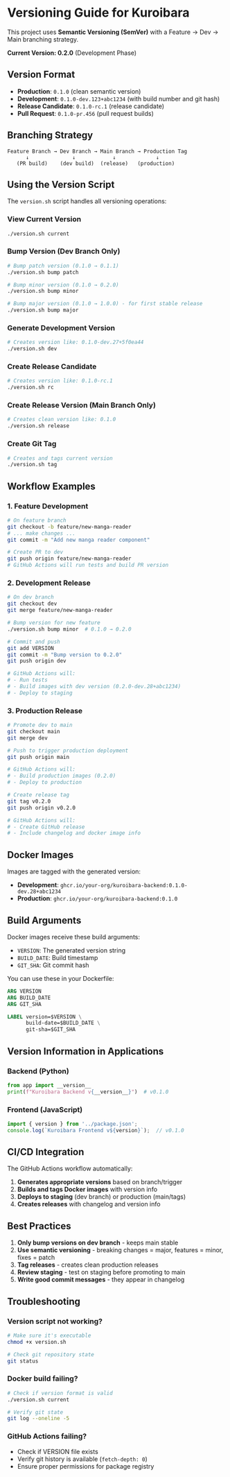 # Versioning Guide for Kuroibara

This project uses **Semantic Versioning (SemVer)** with a Feature → Dev → Main branching strategy.

**Current Version: 0.2.0** (Development Phase)

## Version Format

- **Production**: `0.1.0` (clean semantic version)
- **Development**: `0.1.0-dev.123+abc1234` (with build number and git hash)
- **Release Candidate**: `0.1.0-rc.1` (release candidate)
- **Pull Request**: `0.1.0-pr.456` (pull request builds)

## Branching Strategy

```
Feature Branch → Dev Branch → Main Branch → Production Tag
      ↓              ↓            ↓             ↓
   (PR build)    (dev build)  (release)   (production)
```

## Using the Version Script

The `version.sh` script handles all versioning operations:

### View Current Version
```bash
./version.sh current
```

### Bump Version (Dev Branch Only)
```bash
# Bump patch version (0.1.0 → 0.1.1)
./version.sh bump patch

# Bump minor version (0.1.0 → 0.2.0)
./version.sh bump minor

# Bump major version (0.1.0 → 1.0.0) - for first stable release
./version.sh bump major
```

### Generate Development Version
```bash
# Creates version like: 0.1.0-dev.27+5f0ea44
./version.sh dev
```

### Create Release Candidate
```bash
# Creates version like: 0.1.0-rc.1
./version.sh rc
```

### Create Release Version (Main Branch Only)
```bash
# Creates clean version like: 0.1.0
./version.sh release
```

### Create Git Tag
```bash
# Creates and tags current version
./version.sh tag
```

## Workflow Examples

### 1. Feature Development
```bash
# On feature branch
git checkout -b feature/new-manga-reader
# ... make changes ...
git commit -m "Add new manga reader component"

# Create PR to dev
git push origin feature/new-manga-reader
# GitHub Actions will run tests and build PR version
```

### 2. Development Release
```bash
# On dev branch
git checkout dev
git merge feature/new-manga-reader

# Bump version for new feature
./version.sh bump minor  # 0.1.0 → 0.2.0

# Commit and push
git add VERSION
git commit -m "Bump version to 0.2.0"
git push origin dev

# GitHub Actions will:
# - Run tests
# - Build images with dev version (0.2.0-dev.28+abc1234)
# - Deploy to staging
```

### 3. Production Release
```bash
# Promote dev to main
git checkout main
git merge dev

# Push to trigger production deployment
git push origin main

# GitHub Actions will:
# - Build production images (0.2.0)
# - Deploy to production

# Create release tag
git tag v0.2.0
git push origin v0.2.0

# GitHub Actions will:
# - Create GitHub release
# - Include changelog and docker image info
```

## Docker Images

Images are tagged with the generated version:

- **Development**: `ghcr.io/your-org/kuroibara-backend:0.1.0-dev.28+abc1234`
- **Production**: `ghcr.io/your-org/kuroibara-backend:0.1.0`

## Build Arguments

Docker images receive these build arguments:

- `VERSION`: The generated version string
- `BUILD_DATE`: Build timestamp
- `GIT_SHA`: Git commit hash

You can use these in your Dockerfile:
```dockerfile
ARG VERSION
ARG BUILD_DATE
ARG GIT_SHA

LABEL version=$VERSION \
      build-date=$BUILD_DATE \
      git-sha=$GIT_SHA
```

## Version Information in Applications

### Backend (Python)
```python
from app import __version__
print(f"Kuroibara Backend v{__version__}")  # v0.1.0
```

### Frontend (JavaScript)
```javascript
import { version } from '../package.json';
console.log(`Kuroibara Frontend v${version}`);  // v0.1.0
```

## CI/CD Integration

The GitHub Actions workflow automatically:

1. **Generates appropriate versions** based on branch/trigger
2. **Builds and tags Docker images** with version info
3. **Deploys to staging** (dev branch) or production (main/tags)
4. **Creates releases** with changelog and version info

## Best Practices

1. **Only bump versions on dev branch** - keeps main stable
2. **Use semantic versioning** - breaking changes = major, features = minor, fixes = patch
3. **Tag releases** - creates clean production releases
4. **Review staging** - test on staging before promoting to main
5. **Write good commit messages** - they appear in changelog

## Troubleshooting

### Version script not working?
```bash
# Make sure it's executable
chmod +x version.sh

# Check git repository state
git status
```

### Docker build failing?
```bash
# Check if version format is valid
./version.sh current

# Verify git state
git log --oneline -5
```

### GitHub Actions failing?
- Check if VERSION file exists
- Verify git history is available (`fetch-depth: 0`)
- Ensure proper permissions for package registry
